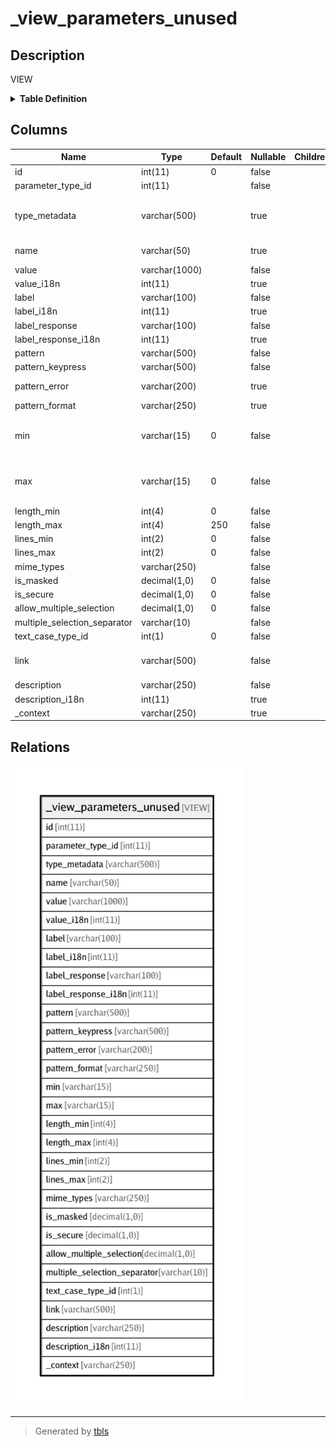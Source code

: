 # _view_parameters_unused

## Description

VIEW

<details>
<summary><strong>Table Definition</strong></summary>

```sql
CREATE VIEW _view_parameters_unused AS (select `p`.`id` AS `id`,`p`.`parameter_type_id` AS `parameter_type_id`,`p`.`type_metadata` AS `type_metadata`,`p`.`name` AS `name`,`p`.`value` AS `value`,`p`.`value_i18n` AS `value_i18n`,`p`.`label` AS `label`,`p`.`label_i18n` AS `label_i18n`,`p`.`label_response` AS `label_response`,`p`.`label_response_i18n` AS `label_response_i18n`,`p`.`pattern` AS `pattern`,`p`.`pattern_keypress` AS `pattern_keypress`,`p`.`pattern_error` AS `pattern_error`,`p`.`pattern_format` AS `pattern_format`,`p`.`min` AS `min`,`p`.`max` AS `max`,`p`.`length_min` AS `length_min`,`p`.`length_max` AS `length_max`,`p`.`lines_min` AS `lines_min`,`p`.`lines_max` AS `lines_max`,`p`.`mime_types` AS `mime_types`,`p`.`is_masked` AS `is_masked`,`p`.`is_secure` AS `is_secure`,`p`.`allow_multiple_selection` AS `allow_multiple_selection`,`p`.`multiple_selection_separator` AS `multiple_selection_separator`,`p`.`text_case_type_id` AS `text_case_type_id`,`p`.`link` AS `link`,`p`.`description` AS `description`,`p`.`description_i18n` AS `description_i18n`,`p`.`_context` AS `_context` from `transaction_framework`.`parameters` `p` where (not(`p`.`id` in (select distinct `_view_all_used_parameter_ids`.`parameter_id` from `transaction_framework`.`_view_all_used_parameter_ids`))) order by `p`.`id`)
```

</details>

## Columns

| Name | Type | Default | Nullable | Children | Parents | Comment |
| ---- | ---- | ------- | -------- | -------- | ------- | ------- |
| id | int(11) | 0 | false |  |  |  |
| parameter_type_id | int(11) |  | false |  |  |  |
| type_metadata | varchar(500) |  | true |  |  | Extra info about some parameter types.<br>DateTime format (eg: ddMMyyyy), Currency code (eg: INR) etc.<br>DateTime format specified as Java SimpleDateFormat specifiers (http://developer.android.com/reference/java/text/SimpleDateFormat.html). |
| name | varchar(50) |  | true |  |  | Parameter name to be sent as name/value pair to the server. If blank, the parameter is not sent to the server. |
| value | varchar(1000) |  | false |  |  |  |
| value_i18n | int(11) |  | true |  |  |  |
| label | varchar(100) |  | false |  |  |  |
| label_i18n | int(11) |  | true |  |  |  |
| label_response | varchar(100) |  | false |  |  |  |
| label_response_i18n | int(11) |  | true |  |  |  |
| pattern | varchar(500) |  | false |  |  |  |
| pattern_keypress | varchar(500) |  | false |  |  |  |
| pattern_error | varchar(200) |  | true |  |  | Error message in case the user entry does not match the valid regex pattern |
| pattern_format | varchar(250) |  | true |  |  |  |
| min | varchar(15) | 0 | false |  |  | Minimum value for validation of Numeric/Money/DateTime types.<br>For DateTime: specify range in D=Days (default), W=Weeks, M=Months, Y=Years, etc.<br>Eg: Min=-3 and Max=0 means from 3 days ago to Today (0) |
| max | varchar(15) | 0 | false |  |  | Maximum value for validation of Numeric/Money/DateTime types.<br>For DateTime: specify range in D=Days (default), W=Weeks, M=Months, Y=Years, etc.<br>Eg: Min=-3 and Max=0 means from 3 days ago to Today (0) |
| length_min | int(4) | 0 | false |  |  |  |
| length_max | int(4) | 250 | false |  |  |  |
| lines_min | int(2) | 0 | false |  |  | For multi-line text input field |
| lines_max | int(2) | 0 | false |  |  | For multi-line text input field |
| mime_types | varchar(250) |  | false |  |  | Accepted mime-types for RAW data (file upload) |
| is_masked | decimal(1,0) | 0 | false |  |  | Mask field with * (eg: for Password field)  |
| is_secure | decimal(1,0) | 0 | false |  |  | Handle data securely. Do not cache. |
| allow_multiple_selection | decimal(1,0) | 0 | false |  |  | Allow multi-select in a LIST type parameter |
| multiple_selection_separator | varchar(10) |  | false |  |  | To separate multiple items when (for multi-select list) |
| text_case_type_id | int(1) | 0 | false |  |  | 0:default, 1:upper, 2:lower, 3:camel, 4:sentence |
| link | varchar(500) |  | false |  |  | Any external URL to show with the parameter. Eg: Show link for Aadhaar/Voter-card Verification sites.<br>Value in <label>|<url> format. Eg: Verify|https://eaadhaar.uidai.gov.in |
| description | varchar(250) |  | false |  |  |  |
| description_i18n | int(11) |  | true |  |  |  |
| _context | varchar(250) |  | true |  |  | Any comment for internal development usage |

## Relations

![er](_view_parameters_unused.png)

---

> Generated by [tbls](https://github.com/k1LoW/tbls)
